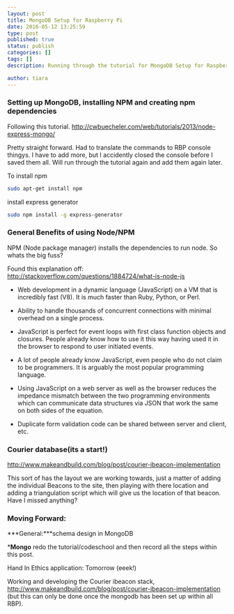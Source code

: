 ```yaml
---
layout: post
title: MongoDB Setup for Raspberry Pi
date: 2016-05-12 13:25:59
type: post
published: true
status: publish
categories: []
tags: []
description: Running through the tutorial for MongoDB Setup for Raspberry Pi and other random stooof. 

author: tiara
---
```


### Setting up MongoDB, installing NPM and creating npm dependencies 

Following this tutorial. http://cwbuecheler.com/web/tutorials/2013/node-express-mongo/

Pretty straight forward. Had to translate the commands to RBP console thingys. I have to add more, but I accidently closed the console before I saved them all. Will run through the tutorial again and add them again later. 

To install npm
~~~ bash 
sudo apt-get install npm
~~~
install express generator 
~~~ bash
sudo npm install -g express-generator 
~~~


### General Benefits of using Node/NPM 

NPM (Node package manager) installs the dependencies to run node. So whats the big fuss? 

Found this explanation off: http://stackoverflow.com/questions/1884724/what-is-node-js

- Web development in a dynamic language (JavaScript) on a VM that is incredibly fast (V8). It is much faster than Ruby, Python, or Perl.

- Ability to handle thousands of concurrent connections with minimal overhead on a single process.

- JavaScript is perfect for event loops with first class function objects and closures. People already know how to use it this way having used it in the browser to respond to user initiated events.

- A lot of people already know JavaScript, even people who do not claim to be programmers. It is arguably the most popular programming language.

- Using JavaScript on a web server as well as the browser reduces the impedance mismatch between the two programming environments which can communicate data structures via JSON that work the same on both sides of the equation. 

- Duplicate form validation code can be shared between server and client, etc.

### Courier database(its a start!)

http://www.makeandbuild.com/blog/post/courier-ibeacon-implementation

This sort of has the layout we are working towards, just a matter of adding the individual Beacons to the site, then playing with there location and adding a triangulation script which will give us the location of that beacon. Have I missed anything?


### Moving Forward:

***General:***schema design in MongoDB

***Mongo** redo the tutorial/codeschool and then record all the steps within this post.

Hand In Ethics application: Tomorrow (eeek!)

Working and developing the Courier ibeacon stack,
http://www.makeandbuild.com/blog/post/courier-ibeacon-implementation  (but this can only be done once the mongodb has been set up within all RBP). 


